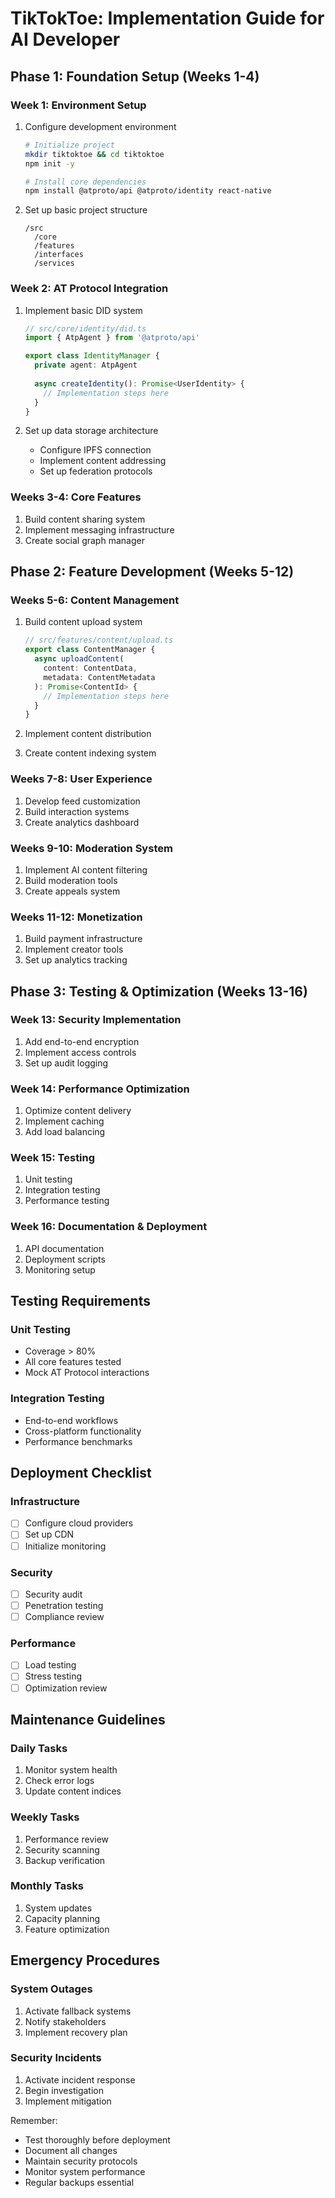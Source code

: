 # TikTokToe: Implementation Guide for AI Developer

## Phase 1: Foundation Setup (Weeks 1-4)

### Week 1: Environment Setup
1. Configure development environment
   ```bash
   # Initialize project
   mkdir tiktoktoe && cd tiktoktoe
   npm init -y
   
   # Install core dependencies
   npm install @atproto/api @atproto/identity react-native
   ```

2. Set up basic project structure
   ```
   /src
     /core
     /features
     /interfaces
     /services
   ```

### Week 2: AT Protocol Integration
1. Implement basic DID system
   ```typescript
   // src/core/identity/did.ts
   import { AtpAgent } from '@atproto/api'
   
   export class IdentityManager {
     private agent: AtpAgent
     
     async createIdentity(): Promise<UserIdentity> {
       // Implementation steps here
     }
   }
   ```

2. Set up data storage architecture
   - Configure IPFS connection
   - Implement content addressing
   - Set up federation protocols

### Weeks 3-4: Core Features
1. Build content sharing system
2. Implement messaging infrastructure
3. Create social graph manager

## Phase 2: Feature Development (Weeks 5-12)

### Weeks 5-6: Content Management
1. Build content upload system
   ```typescript
   // src/features/content/upload.ts
   export class ContentManager {
     async uploadContent(
       content: ContentData,
       metadata: ContentMetadata
     ): Promise<ContentId> {
       // Implementation steps here
     }
   }
   ```

2. Implement content distribution
3. Create content indexing system

### Weeks 7-8: User Experience
1. Develop feed customization
2. Build interaction systems
3. Create analytics dashboard

### Weeks 9-10: Moderation System
1. Implement AI content filtering
2. Build moderation tools
3. Create appeals system

### Weeks 11-12: Monetization
1. Build payment infrastructure
2. Implement creator tools
3. Set up analytics tracking

## Phase 3: Testing & Optimization (Weeks 13-16)

### Week 13: Security Implementation
1. Add end-to-end encryption
2. Implement access controls
3. Set up audit logging

### Week 14: Performance Optimization
1. Optimize content delivery
2. Implement caching
3. Add load balancing

### Week 15: Testing
1. Unit testing
2. Integration testing
3. Performance testing

### Week 16: Documentation & Deployment
1. API documentation
2. Deployment scripts
3. Monitoring setup

## Testing Requirements

### Unit Testing
- Coverage > 80%
- All core features tested
- Mock AT Protocol interactions

### Integration Testing
- End-to-end workflows
- Cross-platform functionality
- Performance benchmarks

## Deployment Checklist

### Infrastructure
- [ ] Configure cloud providers
- [ ] Set up CDN
- [ ] Initialize monitoring

### Security
- [ ] Security audit
- [ ] Penetration testing
- [ ] Compliance review

### Performance
- [ ] Load testing
- [ ] Stress testing
- [ ] Optimization review

## Maintenance Guidelines

### Daily Tasks
1. Monitor system health
2. Check error logs
3. Update content indices

### Weekly Tasks
1. Performance review
2. Security scanning
3. Backup verification

### Monthly Tasks
1. System updates
2. Capacity planning
3. Feature optimization

## Emergency Procedures

### System Outages
1. Activate fallback systems
2. Notify stakeholders
3. Implement recovery plan

### Security Incidents
1. Activate incident response
2. Begin investigation
3. Implement mitigation

Remember:
- Test thoroughly before deployment
- Document all changes
- Maintain security protocols
- Monitor system performance
- Regular backups essential